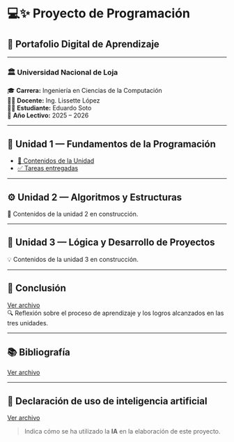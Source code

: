 # 💻✨ **Proyecto de Programación**
## 📘 **Portafolio Digital de Aprendizaje**

---

### 🏛️ **Universidad Nacional de Loja**
🎓 **Carrera:** Ingeniería en Ciencias de la Computación  
👩‍🏫 **Docente:** Ing. Lissette López  
👨‍💻 **Estudiante:** Eduardo Soto  
📅 **Año Lectivo:** 2025 – 2026  

---

## 🧩 Unidad 1 — Fundamentos de la Programación

- [📘 Contenidos de la Unidad](https://github.com/eduardo2006soto-dot/Teoria-de-la-programacion/blob/main/unidad.md)
- [✅ Tareas entregadas](https://github.com/eduardo2006soto-dot/Teoria-de-la-programacion/blob/main/tareas.md)

---

## ⚙️ Unidad 2 — Algoritmos y Estructuras
🧮 Contenidos de la unidad 2 en construcción.

---

## 🧠 Unidad 3 — Lógica y Desarrollo de Proyectos
💡 Contenidos de la unidad 3 en construcción.

---

## 🧾 Conclusión
[Ver archivo](Conclusion1.md)  
🔍 Reflexión sobre el proceso de aprendizaje y los logros alcanzados en las tres unidades.

---

## 📚 Bibliografía
[Ver archivo](biblio.md) 

---

## 🤖 Declaración de uso de inteligencia artificial
[Ver archivo](ia.md)  
> Indica cómo se ha utilizado la **IA** en la elaboración de este proyecto.
